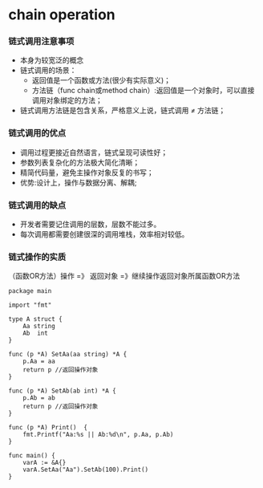 # chain operation


### 链式调用注意事项
* 本身为较宽泛的概念
* 链式调用的场景：
    * 返回值是一个函数或方法(很少有实际意义)；
    * 方法链（func chain或method chain）:返回值是一个对象时，可以直接调用对象绑定的方法；
* 链式调用方法链是包含关系，严格意义上说，链式调用​ *≠* 方法链；

### 链式调用的优点
* 调用过程更接近自然语言，链式呈现可读性好；
* 参数列表复杂化的方法极大简化清晰；
* 精简代码量，避免主操作对象反复的书写；
* 优势:设计上，操作与数据分离、解耦;

### 链式调用的缺点
* 开发者需要记住调用的层数，层数不能过多。
* 每次调用都需要创建很深的调用堆栈，效率相对较低。

### 链式操作的实质
（函数OR方法）操作 =》 返回对象 =》继续操作返回对象所属函数OR方法

```
package main

import "fmt"

type A struct {
    Aa string
    Ab  int
}

func (p *A) SetAa(aa string) *A {
    p.Aa = aa
    return p //返回操作对象
}

func (p *A) SetAb(ab int) *A {
    p.Ab = ab
    return p //返回操作对象
}

func (p *A) Print()  {
    fmt.Printf("Aa:%s || Ab:%d\n", p.Aa, p.Ab)
}

func main() {
    varA := &A{}
    varA.SetAa("Aa").SetAb(100).Print()
}

```
